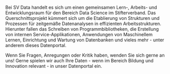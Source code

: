 Bei SV Data handelt es sich um einen gemeinsamen Lern-, Arbeits- und Entwicklungsraum für den Bereich Data Science im Stifterverband.
Das Querschnittsprojekt kümmert sich um die Etablierung von Strukturen und Prozessen für zeitgemäße Datenanalysen in effizienten Arbeitsstrukturen. Hierunter fallen das Schreiben von Programmbibliotheken, die Erstellung von internen Service-Applikationen, Anwendungen von Maschinellem Lernen, Einrichtung und Wartung von Datenbanken und vieles mehr - unter anderem dieses Datenportal.​

Wenn Sie Fragen, Anregungen oder Kritik haben, wenden Sie sich gerne an uns! Gerne spielen wir auch Ihre Daten - wenn im Bereich Bildung und Innovation relevant - in unser Datenportal ein.
​